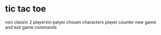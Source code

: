 # tic tac toe
non class\n
2 players\n
palyer chosen characters
player counter
new game and exit game commands
